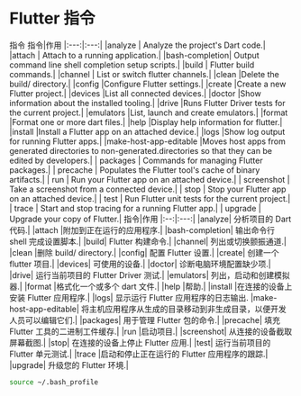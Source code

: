 # Flutter 指令

指令
指令|作用
|:---:|:---:|
|analyze | Analyze the project's Dart code.|
|attach | Attach to a running application.|
|bash-completion| Output command line shell completion setup scripts.|
|build | Flutter build commands.|
|channel | List or switch flutter channels.|
|clean |Delete the build/ directory.|
|config |Configure Flutter settings.|
|create |Create a new Flutter project.|
|devices |List all connected devices.|
|doctor |Show information about the installed tooling.|
|drive |Runs Flutter Driver tests for the current project.|
|emulators |List, launch and create emulators.|
|format |Format one or more dart files.|
|help |Display help information for flutter.|
|install |Install a Flutter app on an attached device.|
|logs |Show log output for running Flutter apps.|
|make-host-app-editable |Moves host apps from generated directories to non-generated.directories so that they can be edited by developers.|
| packages | Commands for managing Flutter packages.|
| precache | Populates the Flutter tool's cache of binary artifacts.|
| run | Run your Flutter app on an attached device.|
| screenshot | Take a screenshot from a connected device.|
| stop | Stop your Flutter app on an attached device.|
| test | Run Flutter unit tests for the current project.|
| trace | Start and stop tracing for a running Flutter app.|
| upgrade | Upgrade your copy of Flutter.|
指令|作用
|:--:|:---:|
|analyze| 分析项目的 Dart 代码.|
|attach |附加到正在运行的应用程序.|
|bash-completion| 输出命令行 shell 完成设置脚本.|
|build| Flutter 构建命令.|
|channel| 列出或切换颤振通道.|
|clean |删除 build/ directory.|
|config| 配置 Flutter 设置.|
|create| 创建一个 flutter 项目.|
|devices| 可使用的设备.|
|doctor| 诊断电脑环境配置缺少项.|
|drive| 运行当前项目的 Flutter Driver 测试.|
|emulators| 列出，启动和创建模拟器.|
|format |格式化一个或多个 dart 文件.|
|help |帮助.|
|install |在连接的设备上安装 Flutter 应用程序.|
|logs| 显示运行 Flutter 应用程序的日志输出.
|make-host-app-editable| 将主机应用程序从生成的目录移动到非生成目录，以便开发人员可以编辑它们.|
|packages| 用于管理 Flutter 包的命令.|
|precache| 填充 Flutter 工具的二进制工件缓存.|
|run |启动项目.|
|screenshot| 从连接的设备截取屏幕截图.|
|stop| 在连接的设备上停止 Flutter 应用.|
|test| 运行当前项目的 Flutter 单元测试.|
|trace |启动和停止正在运行的 Flutter 应用程序的跟踪.|
|upgrade| 升级您的 Flutter 环境.|

```sh
source ~/.bash_profile
```
 <Vssue title="flutter-ssh" />